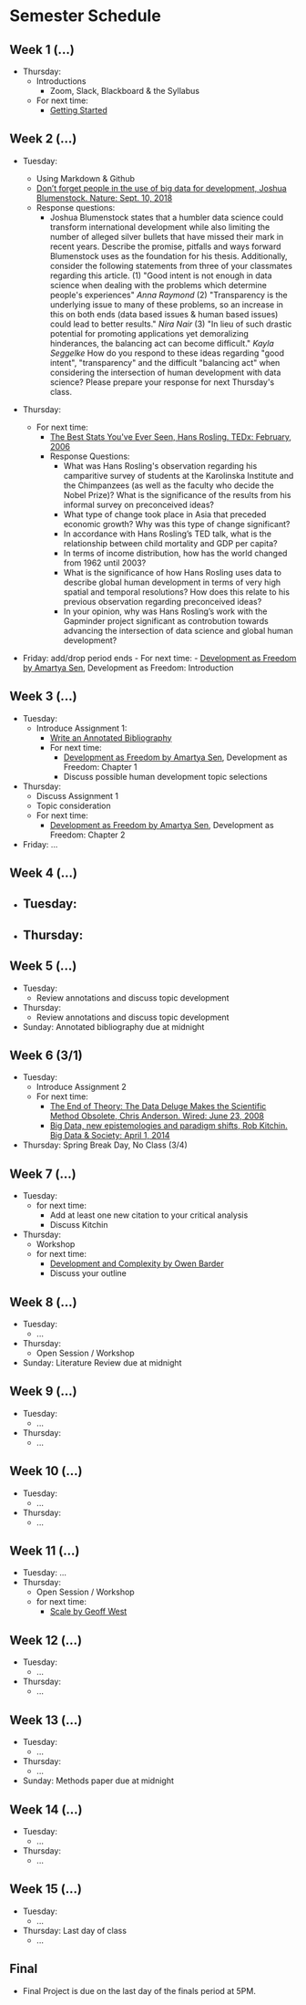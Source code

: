 # Semester Schedule

## Week 1 (...)
- Thursday:
	- Introductions
		- Zoom, Slack, Blackboard & the Syllabus
	- For next time:
		- [Getting Started](https://tyler-frazier.github.io/dsbook/getting_started.html)

## Week 2 (...)
- Tuesday:
	- Using Markdown & Github
	- [Don’t forget people in the use of big data for development, Joshua Blumenstock.  Nature: Sept. 10, 2018](https://www.nature.com/articles/d41586-018-06215-5)
	- Response questions:
		- Joshua Blumenstock states that a humbler data science could transform international development while also limiting the number of alleged silver bullets that have missed their mark in recent years. Describe the promise, pitfalls and ways forward Blumenstock uses as the foundation for his thesis. Additionally, consider the following statements from three of your classmates regarding this article. (1) "Good intent is not enough in data science when dealing with the problems which determine people's experiences" *Anna Raymond* (2) "Transparency is the underlying issue to many of these problems, so an increase in this on both ends (data based issues & human based issues) could lead to better results." *Nira Nair* (3) "In lieu of such drastic potential for promoting applications yet demoralizing hinderances, the balancing act can become difficult." *Kayla Seggelke* How do you respond to these ideas regarding "good intent", "transparency" and the difficult "balancing act" when considering the intersection of human development with data science? Please prepare your response for next Thursday's class.
		
- Thursday:
	- For next time:
		- [The Best Stats You've Ever Seen, Hans Rosling.  TEDx: February, 2006](https://www.ted.com/talks/hans_rosling_the_best_stats_you_ve_ever_seen?language=en)
		- Response Questions:
		  - What was Hans Rosling's observation regarding his camparitive survey of students at the Karolinska Institute and the Chimpanzees (as well as the faculty who decide the Nobel Prize)? What is the significance of the results from his informal survey on preconceived ideas?
		  - What type of change took place in Asia that preceded economic growth?  Why was this type of change significant?
		  -	In accordance with Hans Rosling’s TED talk, what is the relationship between child mortality and GDP per capita?
		  - In terms of income distribution, how has the world changed from 1962 until 2003?
		  - What is the significance of how Hans Rosling uses data to describe global human development in terms of very high spatial and temporal resolutions?  How does this relate to his previous observation regarding preconceived ideas?
		  - In your opinion, why was Hans Rosling’s work with the Gapminder project significant as controbution towards advancing the intersection of data science and global human development?
- Friday: add/drop period ends
		- For next time:
  			- [Development as Freedom by Amartya Sen](https://dsfall21.slack.com/files/U02DA5H2NGJ/F02E98U4ERX/sen_devfree_intro_2.pdf), Development as Freedom: Introduction

## Week 3 (...)
- Tuesday:
	- Introduce Assignment 1: 
	  	- [Write an Annotated Bibliography](assignment1.html)
		- For next time:
			- [Development as Freedom by Amartya Sen](https://slack-files.com/TFB8EJWF3-F019P8YMQR4-959290c40c), Development as Freedom: Chapter 1
			- Discuss possible human development topic selections
- Thursday:
	- Discuss Assignment 1
	- Topic consideration
	- For next time: 
		- [Development as Freedom by Amartya Sen](https://slack-files.com/TFB8EJWF3-F019P8YMQR4-959290c40c), Development as Freedom: Chapter 2 
- Friday: ...

## Week 4 (...)
- Tuesday:
	-
- Thursday:
	- 
	
## Week 5 (...)
- Tuesday:
	- Review annotations and discuss topic development
- Thursday:
	- Review annotations and discuss topic development
- Sunday: Annotated bibliography due at midnight

## Week 6 (3/1)
- Tuesday:
	- Introduce Assignment 2
	- For next time:
		- [The End of Theory: The Data Deluge Makes the Scientific Method Obsolete, Chris Anderson.  Wired: June 23, 2008](https://www.wired.com/2008/06/pb-theory/)
		- [Big Data, new epistemologies and paradigm shifts, Rob Kitchin.  Big Data & Society: April 1, 2014](https://journals.sagepub.com/doi/full/10.1177/2053951714528481)
- Thursday: Spring Break Day, No Class (3/4)

## Week 7 (...)
- Tuesday:
	- for next time:
		- Add at least one new citation to your critical analysis
		- Discuss Kitchin
- Thursday:
	- Workshop
	- for next time:
		- [Development and Complexity by Owen Barder](https://www.youtube.com/watch?v=02EZPxPcFqs)
		- Discuss your outline

## Week 8 (...)
- Tuesday:
	- ...
- Thursday:
	- Open Session / Workshop
- Sunday: Literature Review due at midnight

## Week 9 (...)
- Tuesday:
	- ...
- Thursday:
	- ...

## Week 10 (...)
- Tuesday:
	- ...
- Thursday:
	- ...

## Week 11 (...)
- Tuesday: ...
- Thursday:
	- Open Session / Workshop
	- for next time:
	   - [Scale by Geoff West](https://wmdsp.slack.com/files/U01JVGU7TGE/F01TP4Y055Y/west_scale.pdf)

## Week 12 (...)
- Tuesday:
	- ...
- Thursday:
	- ...

## Week 13 (...)
- Tuesday:
	- ...
- Thursday:
	- ...
- Sunday: Methods paper due at midnight


## Week 14 (...)
- Tuesday:
	- ...
- Thursday:
	- ...

## Week 15 (...)
- Tuesday:
	- ...
- Thursday: Last day of class
	- ...

## Final
- Final Project is due on the last day of the finals period at 5PM.
